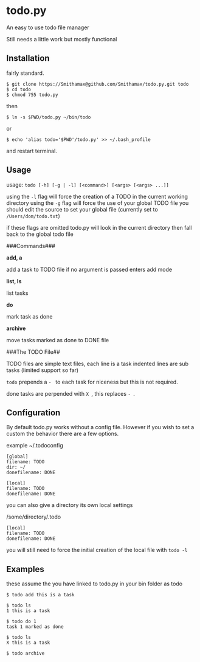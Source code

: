 todo.py
=======

An easy to use todo file manager

Still needs a little work but mostly functional


Installation
------------

fairly standard.

```
$ git clone https://Smithamax@github.com/Smithamax/todo.py.git todo
$ cd todo
$ chmod 755 todo.py

```
then

`$ ln -s $PWD/todo.py ~/bin/todo`

or

`$ echo 'alias todo='$PWD'/todo.py' >> ~/.bash_profile`

and restart terminal.


Usage
-----

usage: `todo [-h] [-g | -l] [<command>] [<args> [<args> ...]]`

using the `-l` flag will force the creation of a TODO in the current working directory
using the `-g` flag will force the use of your global TODO file
you should edit the source to set your global file (currently set to `/Users/dom/todo.txt`)

if these flags are omitted todo.py will look in the current directory then fall back to the global todo file

###Commands###

**add, a**

add a task to TODO file
if no argument is passed enters add mode

**list, ls**

list tasks

**do**

mark task as done

**archive**

move tasks marked as done to DONE file

###The TODO File##

TODO files are simple text files, each line is a task
indented lines are sub tasks (limited support so far)

`todo` prepends a `- ` to each task for niceness but this is not required.

done tasks are perpended with `X `, this replaces `- `.


Configuration
-------------

By default todo.py works without a config file.
However if you wish to set a custom the behavior there are a few options.

example ~/.todoconfig

```
[global]
filename: TODO
dir: ~/
donefilename: DONE

[local]
filename: TODO
donefilename: DONE

```

you can also give a directory its own local settings

/some/directory/.todo

```
[local]
filename: TODO
donefilename: DONE

```

you will still need to force the initial creation of the local file with `todo -l`


Examples
--------

these assume the you have linked to todo.py in your bin folder as todo

    $ todo add this is a task

    $ todo ls
    1 this is a task

    $ todo do 1
    task 1 marked as done

    $ todo ls
    X this is a task

    $ todo archive

